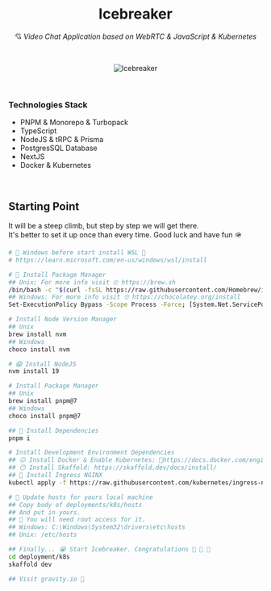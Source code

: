<h1 align="center">Icebreaker</h1>
<p align="center">
    💘 <i>Video Chat Application based on WebRTC & JavaScript & Kubernetes</i>
</p>
<br />
<p align="center">
    <img src="https://cdn.dribbble.com/users/673247/screenshots/3929270/media/5134ca6144669a782ad63a6daea1d3cb.gif" alt="Icebreaker">
</p>

<br />

### Technologies Stack
- PNPM & Monorepo & Turbopack
- TypeScript
- NodeJS & tRPC & Prisma
- PostgresSQL Database
- NextJS
- Docker & Kubernetes

<br />

## Starting Point
It will be a steep climb, but step by step we will get there.
<br />
It's better to set it up once than every time. Good luck and have fun 🪖
```bash
# 🚨 Windows before start install WSL 🚨
# https://learn.microsoft.com/en-us/windows/wsl/install

# 🚀 Install Package Manager
## Unix; For more info visit 🙄 https://brew.sh
/bin/bash -c "$(curl -fsSL https://raw.githubusercontent.com/Homebrew/install/HEAD/install.sh)"
## Windows: For more info visit 🙄 https://chocolatey.org/install
Set-ExecutionPolicy Bypass -Scope Process -Force; [System.Net.ServicePointManager]::SecurityProtocol = [System.Net.ServicePointManager]::SecurityProtocol -bor 3072; iex ((New-Object System.Net.WebClient).DownloadString('https://community.chocolatey.org/install.ps1'))

# Install Node Version Manager
## Unix
brew install nvm
## Windows
choco install nvm

# 😱 Install NodeJS
nvm install 19

# Install Package Manager
## Unix
brew install pnpm@7
## Windows
choco install pnpm@7

## 🎃 Install Dependencies
pnpm i

# Install Development Environment Dependencies
## 😐 Install Docker & Enable Kubernetes: 🔬https://docs.docker.com/engine/install/
## 😶 Install Skaffold: https://skaffold.dev/docs/install/
## 🫠 Install Ingress NGINX
kubectl apply -f https://raw.githubusercontent.com/kubernetes/ingress-nginx/controller-v1.6.4/deploy/static/provider/cloud/deploy.yaml

# 📝 Update hosts for yours local machine
## Copy body of deployments/k8s/hosts
## And put in yours. 
## 🚨 You will need root access for it.
## Windows: C:\Windows\System32\drivers\etc\hosts
## Unix: /etc/hosts

## Finally... 😭 Start Icebreaker. Congratulations 🎉 🎉 🎉
cd deployment/k8s
skaffold dev 

## Visit gravity.io 🚀
```